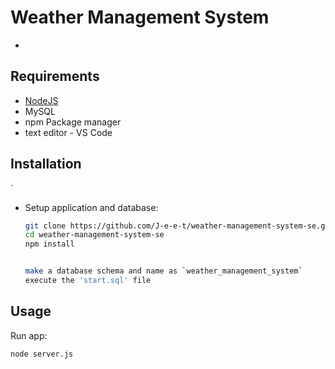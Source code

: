 # Weather Management System

- 
## Requirements

- [NodeJS](https://nodejs.org)
- MySQL
- npm Package manager
- text editor - VS Code


## Installation

`
- Setup application and database:
	```bash
	git clone https://github.com/J-e-e-t/weather-management-system-se.git
	cd weather-management-system-se
	npm install


	make a database schema and name as `weather_management_system`
	execute the 'start.sql' file
	
## Usage

Run app:
```bash
node server.js
```
